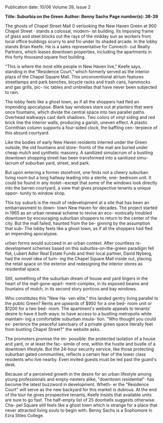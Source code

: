 Publication date: 10/06
Volume 39, Issue 2

**Title: Suburbia on the Green**
**Author: Benny Sachs**
**Page number(s): 38-39**

The ghosts of Chapel Street Mall
0
verlooking the New
Haven Green at 900
Chapel Street · stands
a colossal, modern-
ist building. Its imposing frame of
glass and steel blocks out the rays
of the midday sun as workers from
local office buildings scurry to and
fro under its shaded arcade. In the
lobby stands Brian Keefe. He is a
sales representative for Connecti-
cut Realty Partners, which leases
downtown properties, including the
apartments in this forty thousand
square foot building.

"This is where the most elite
people in New Haven live," Keefe
says, standing in the "Residence
Court," which formerly served
as the interior plaza of the Chapel
Square Mall. This unconventional
atrium features streetlamps and park
benches, bicycle racks and trash
cans, hammocks and gas grills, pic-
nic tables and umbrellas that have
never been subjected to rain.

The lobby feels like a ghost
town, as if all the shoppers had fled
an impending apocalypse. Blank bay
windows stare out at planters that
were once fountains, which divide
the central space into two parallel
paths. Overhead walkways cast dark
shadows. Two colors of vinyl siding
and red brick line the interior walls,
producing a garish, uneven effect. A
plastic Corinthian column supports
a four-sided clock, the baffling cen-
terpiece of this absurd courtyard.

Like the bodies of early New Haven
residents interred under the Green
outside, the old fountains and store-
fronts of the mall are buried under
cheap mulch and synthetic masonry.
A sanitized simulacrum of a bustling
downtown shopping street has been
transformed into a sanitized simu-
lacrum of suburban yard, street,
and park.

But upon entering a former
storefront, one finds not a cheery
suburban living room but a long
hallway leading into a sterile, one-
bedroom unit. It could be found
in any motel--except that some of
the windows look directly into the
barren courtyard, a view that gives
prospective tenants a unique oppor-
tunity to window shop.

This toy suburb is the result
of redevelopment at a site that has
been an embarrassment to down-
town New Haven for decades. The
project started in 1965 as an urban
renewal scheme to revive an eco-
nomically troubled downtown by
encouraging suburban shoppers to
return to the center of the city. But
the mall failed, haunted from the be-
ginning by the assumption that sub-
The lobby feels
like a ghost
town, as if all the
shoppers had fled
an impending
apocalypse.


urban forms would succeed in an
urban context. After countless re-
development schemes based on this
suburbia-on-the-green
paradigm
fell flat, Lubert Adler Real Estate
Funds and their local partner, David
Nyberg, had the novel idea of turn-
ing the Chapel Square Mall inside
out, placing the retail space on the
exterior and redesigning the interior
stores as residential space.

Still, something of the suburban
dream of house and yard lingers in
the heart of the mall-gone-apart-
ment-complex, in its exposed beams
and fountains of mulch, in its second
story porticos and bay windows.

Who constitutes this "New Ha-
ven elite," this landed gentry living
parallel to the public Green? Rents
are upwards of $950 for a one bed-
room unit or $1200 for a two bed-
room. The apartment's website
appeals to tenants' desire to have
it both ways: to have access to a
bustling metropolis while maintain-
ing a comfortable suburban insula-
tion. "Who thought you could ex-
perience the peaceful sanctuary of
a private green space literally feet
from bustling Chapel Street?" the
website asks.

The promoters promise the im-
possible: the protected isolation of a
house and yard, or at least the fac-
simile of one, within the hustle and
bustle of a downtown lifestyle. But
the 24-hour security service, like
those protecting suburban gated
communities, reflects a certain fear
of the lower class residents who live
nearby. Even invited guests must be
led past the guard's desk.

Because of a perceived growth
in the desire for an urban lifestyle
among young professionals and
empty-nesters alike, "downtown
residential"· has become the latest
buzzword in development. Wheth-
er the "Residence Court" will serve
as the new backyard for this market
is dubious. At the end of the tour
he gives prospective tenants, Keefe
insists that available units are sure
to go fast. The half-empty list of 25
doorbells suggests otherwise. Cha-
pel Square still feels like a ghost
town which is strange for a place
that never attracted living souls to
begin with.
Benny Sachs is a Sophomore in Ezra
Stiles College.